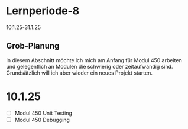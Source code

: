 # Lernperiode-8
10.1.25-31.1.25

## Grob-Planung

In diesem Abschnitt möchte ich mich am Anfang für Modul 450 arbeiten und gelegentlich an Modulen die schwierig oder zeitaufwändig sind. Grundsätzlich will ich aber wieder ein neues Projekt starten. 

# 10.1.25
- [ ] Modul 450 Unit Testing
- [ ] Modul 450 Debugging
